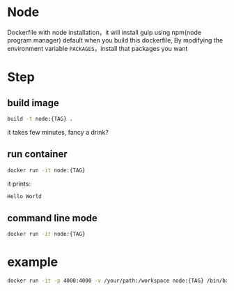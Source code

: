Node
============

Dockerfile with node installation，it will install gulp using npm(node program manager) default when you build this dockerfile, By modifying the environment variable `PACKAGES`，install that packages you want

# Step

## build image

```bash
build -t node:{TAG} .
```

it takes few minutes, fancy a drink?

## run container

```bash
docker run -it node:{TAG}
```

it prints:

```bash
Hello World
```

## command line mode

```bash
docker run -it node:{TAG}
```


# example

```bash
docker run -it -p 4000:4000 -v /your/path:/workspace node:{TAG} /bin/bash
```